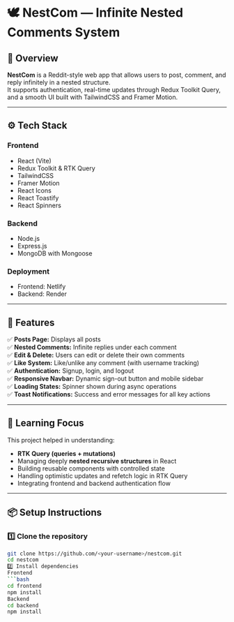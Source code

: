 # 🕊️ NestCom — Infinite Nested Comments System  

## 📝 Overview  
**NestCom** is a Reddit-style web app that allows users to post, comment, and reply infinitely in a nested structure.  
It supports authentication, real-time updates through Redux Toolkit Query, and a smooth UI built with TailwindCSS and Framer Motion.  

---

## ⚙️ Tech Stack  

### Frontend  
- React (Vite)  
- Redux Toolkit & RTK Query  
- TailwindCSS  
- Framer Motion  
- React Icons  
- React Toastify  
- React Spinners  

### Backend  
- Node.js  
- Express.js  
- MongoDB with Mongoose  

### Deployment  
- Frontend: Netlify  
- Backend: Render  

---

## 🚀 Features  
✅ **Posts Page:** Displays all posts   
✅ **Nested Comments:** Infinite replies under each comment  
✅ **Edit & Delete:** Users can edit or delete their own comments  
✅ **Like System:** Like/unlike any comment (with username tracking)  
✅ **Authentication:** Signup, login, and logout  
✅ **Responsive Navbar:** Dynamic sign-out button and mobile sidebar  
✅ **Loading States:** Spinner shown during async operations  
✅ **Toast Notifications:** Success and error messages for all key actions  

---

## 🧠 Learning Focus  
This project helped in understanding:  
- **RTK Query (queries + mutations)**  
- Managing deeply **nested recursive structures** in React  
- Building reusable components with controlled state  
- Handling optimistic updates and refetch logic in RTK Query  
- Integrating frontend and backend authentication flow  

---

## 📦 Setup Instructions  

### 1️⃣ Clone the repository  
```bash
git clone https://github.com/<your-username>/nestcom.git
cd nestcom
2️⃣ Install dependencies
Frontend
```bash
cd frontend
npm install
Backend
cd backend
npm install


